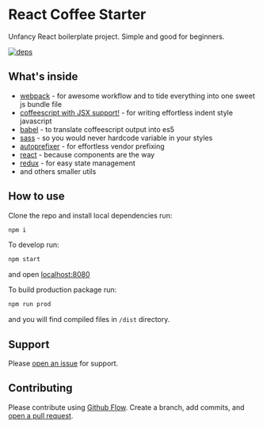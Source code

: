 # React Coffee Starter

Unfancy React boilerplate project. Simple and good for beginners.

[![deps](https://david-dm.org/smith-chris/react-coffee-starter.svg)](https://david-dm.org/smith-chris/react-coffee-starter)

## What's inside

- [webpack](https://webpack.js.org/) - for awesome workflow and to tide everything into one sweet js bundle file
- [coffeescript with JSX support!](http://coffeescript.org/) - for writing effortless indent style javascript
- [babel](https://babeljs.io/) - to translate coffeescript output into es5
- [sass](http://sass-lang.com/) - so you would never hardcode variable in your styles
- [autoprefixer](https://autoprefixer.github.io/) - for effortless vendor prefixing
- [react](https://reactjs.org/) - because components are the way
- [redux](http://redux.js.org/) - for easy state management
- and others smaller utils

## How to use

Clone the repo and install local dependencies run:

```sh
npm i
```

To develop run:

```sh
npm start
```

and open [localhost:8080](http://localhost:8080/)

To build production package run:

```sh
npm run prod
```

and you will find compiled files in `/dist` directory.

## Support

Please [open an issue](https://github.com/smith-chris/react-coffee-starter/issues/new) for support.

## Contributing

Please contribute using [Github Flow](https://guides.github.com/introduction/flow/). Create a branch, add commits, and [open a pull request](https://github.com/smith-chris/react-coffee-starter/compare).
